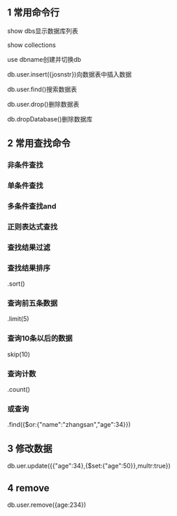 ## 1 常用命令行

show dbs显示数据库列表

show collections


use dbname创建并切换db


db.user.insert({josnstr})向数据表中插入数据

db.user.find()搜索数据表

db.user.drop()删除数据表

db.dropDatabase()删除数据库

## 2 常用查找命令

### 非条件查找

### 单条件查找

### 多条件查找and

### 正则表达式查找

### 查找结果过滤

### 查找结果排序
.sort()

### 查询前五条数据
.limit(5)

### 查询10条以后的数据
skip(10)

### 查询计数

.count()

### 或查询
.find({$or:{"name":"zhangsan","age":34}})



## 3 修改数据

db.uer.update({{"age":34},{$set:{"age":50}},multr:true})


## 4 remove
db.user.remove({age:234})